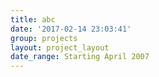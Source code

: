 ```yaml
---
title: abc
date: '2017-02-14 23:03:41'
group: projects
layout: project_layout
date_range: Starting April 2007
---
```


